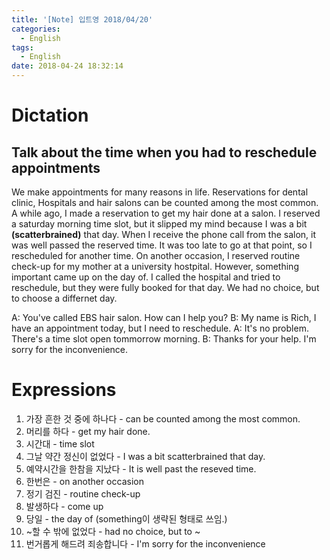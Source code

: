 ```yaml
---
title: '[Note] 입트영 2018/04/20'
categories:
  - English
tags:
  - English
date: 2018-04-24 18:32:14
---
```


# Dictation
## Talk about the time when you had to reschedule appointments

We make appointments for many reasons in life. Reservations for dental clinic, Hospitals and hair salons can be counted among the most common. A while ago, I made a reservation to get my hair done at a salon. I reserved a saturday morning time slot, but it slipped my mind because I was a bit **(scatterbrained)** that day. When I receive the phone call from the salon, it was well passed the reserved time. It was too late to go at that point, so I rescheduled for another time. On another occasion, I reserved routine check-up for my mother at a university hostpital. However, something important came up on the day of. I called the hospital and tried to reschedule, but they were fully booked for that day. We had no choice, but to choose a differnet day. 

A: You've called EBS hair salon. How can I help you? 
B: My name is Rich, I have an appointment today, but I need to reschedule.
A: It's no problem. There's a time slot open tommorrow morning.
B: Thanks for your help. I'm sorry for the inconvenience.


# Expressions

1. 가장 흔한 것 중에 하나다 - can be counted among the most common.
1. 머리를 하다 - get my hair done.
1. 시간대 - time slot
1. 그날 약간 정신이 없었다 - I was a bit scatterbrained that day.
1. 예약시간을 한참을 지났다 - It is well past the reseved time.
1. 한번은 - on another occasion
1. 정기 검진 - routine check-up
1. 발생하다 - come up
1. 당일 - the day of (something이 생략된 형태로 쓰임.)
1. ~할 수 밖에 없었다 - had no choice, but to ~
1. 번거롭게 해드려 죄송합니다 - I'm sorry for the inconvenience
